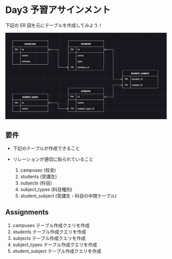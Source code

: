 # Day3 予習アサインメント

下記の ER 図を元にテーブルを作成してみよう！

![ER](../images/20240909_er.png)

## 要件

- 下記のテーブルが作成できること
- リレーションが適切に貼られていること

  1. campuses (校舎)
  2. students (受講生)
  3. subjects (科目)
  4. subject_types (科目種別)
  5. student_subject (受講生・科目の中間テーブル)

## Assignments

1. campuses テーブル作成クエリを作成
2. students テーブル作成クエリを作成
3. subjects テーブル作成クエリを作成
4. subject_types テーブル作成クエリを作成
5. student_subject テーブル作成クエリを作成
